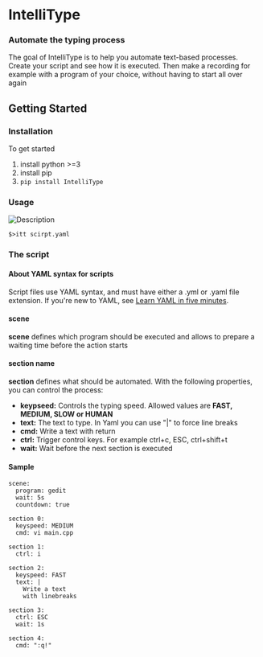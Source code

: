 # IntelliType
### Automate the typing process
The goal of IntelliType is to help you automate text-based processes. Create your script and see how it is executed. Then make a recording for example with a program of your choice, without having to start all over again


## Getting Started
### Installation
To get started
1. install python >=3
2. install pip
3. `pip install IntelliType`

### Usage
![Description](https://raw.githubusercontent.com/pmqtt/IntelliType/master/Images/IntelliType.gif)


`$>itt scirpt.yaml`

### The script
#### About YAML syntax for scripts
Script files use YAML syntax, and must have either a .yml or .yaml file extension. 
If you're new to YAML, see [Learn YAML in five minutes](https://www.codeproject.com/Articles/1214409/Learn-YAML-in-five-minutes).

#### scene
**scene** defines which program should be 
executed and allows to prepare a waiting
 time before the action starts

#### section name
**section** defines what should be automated. With the following properties, you can control the process:
* **keypseed:** Controls the typing speed. Allowed values are **FAST, MEDIUM, SLOW or HUMAN**
* **text:** The text to type. In Yaml you can use "|" to force line breaks
* **cmd:** Write a text with return
* **ctrl:** Trigger control keys. For example ctrl+c, ESC, ctrl+shift+t
* **wait:** Wait before the next section is executed 

#### Sample
```shell
scene:
  program: gedit
  wait: 5s
  countdown: true

section 0:
  keyspeed: MEDIUM
  cmd: vi main.cpp

section 1:
  ctrl: i

section 2:
  keyspeed: FAST
  text: |
    Write a text
    with linebreaks

section 3:
  ctrl: ESC
  wait: 1s

section 4:
  cmd: ":q!"
```
